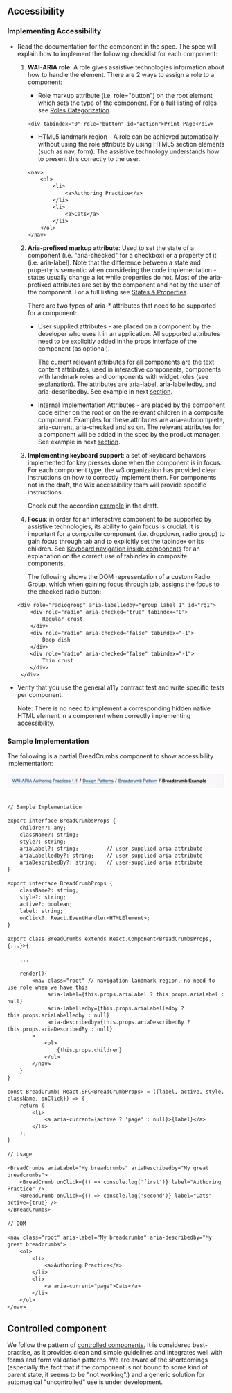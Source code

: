 ## Accessibility

### Implementing Accessibility

* Read the documentation for the component in the spec. The spec will explain how to implement the following checklist for each component:

    1) **WAI-ARIA role**: A role gives assistive technologies information about how to handle the element. There are 2 ways to assign a role to a component:
        * Role markup attribute (i.e. role="button") on the root element which sets the type of the component. For a full listing of roles see [Roles Categorization](https://www.w3.org/TR/wai-aria-1.1/#roles_categorization).
        ```
        <div tabindex="0" role="button" id="action">Print Page</div>
        ```
        * HTML5 landmark region - A role can be achieved automatically without using the role attribute by using HTML5 section elements (such as nav, form). The assistive technology understands how to present this correctly to the user.
        ```
        <nav>
            <ol>
                <li>
                    <a>Authoring Practice</a>
                </li>
                <li>
                    <a>Cats</a>
                </li>
            </ol>
        </nav>
        ```
    2) **Aria-prefixed markup attribute**:  Used to set the state of a component (i.e. "aria-checked" for a checkbox) or a property of it (i.e. aria-label). Note that the difference between a state and property is semantic when considering the code implementation - states usually change a lot while properties do not. Most of the aria-prefixed attributes are set by the component and not by the user of the component. For a full listing see [States & Properties](https://www.w3.org/TR/wai-aria-1.1/#states_and_properties).

        There are two types of aria-* attributes that need to be supported for a component:

        * User supplied attributes - are placed on a component by the developer who uses it in an application. All supported attributes need to be explicitly added in the props interface of the component (as optional).

            The current relevant attributes for all components are the text content attributes, used in interactive components, components with landmark roles and components with widget roles (see [explanation](https://www.paciellogroup.com/blog/2017/07/short-note-on-aria-label-aria-labelledby-and-aria-describedby/)). The attributes are aria-label, aria-labelledby, and aria-describedby. See example in next [section](#sample-implmentation).

        * Internal Implementation Attributes - are placed by the component code either on the root or on the relevant children in a composite component. Examples for these attributes are aria-autocomplete, aria-current, aria-checked and so on. The relevant attributes for a component will be added in the spec by the product manager. See example in next [section](#sample-implmentation).

    3) **Implementing keyboard support**: a set of keyboard behaviors implemented for key presses done when the component is in focus. For each component type, the w3 organization has provided clear instructions on how to correctly implement them. For components not in the draft, the Wix accessibility team will provide specific instructions.

        Check out the accordion [example](https://www.w3.org/TR/wai-aria-practices/examples/accordion/accordion.html) in the draft.

    4) **Focus**: in order for an interactive component to be supported by assistive technologies, its ability to gain focus is crucial. It is important for a composite component (i.e. dropdown, radio group) to gain focus through tab and to explicitly set the tabindex on its children. See [Keyboard navigation inside components](https://www.w3.org/TR/wai-aria-practices/#kbd_general_within) for an explanation on the correct use of tabindex in composite components.

        The following shows the DOM representation of a custom Radio Group, which when gaining focus through tab, assigns the focus to the checked radio button:
    ```
    <div role="radiogroup" aria-labelledby="group_label_1" id="rg1">
        <div role="radio" aria-checked="true" tabindex="0">
            Regular crust
        </div>
        <div role="radio" aria-checked="false" tabindex="-1">
            Deep dish
        </div>
        <div role="radio" aria-checked="false" tabindex="-1">
            Thin crust
        </div>
     </div>
    ```

* Verify that you use the general a11y contract test and write specific tests per component.

    Note: There is no need to implement a corresponding hidden native HTML element in a component when correctly implementing accessibility.


### Sample Implementation

The following is a partial BreadCrumbs component to show accessibility implementation:

![Image of breadcrumbs](./sample_breadcrumbs.png)

```

// Sample Implementation

export interface BreadCrumbsProps {
    children?: any;
    className?: string;
    style?: string;
    ariaLabel?: string;         // user-supplied aria attribute
    ariaLabelledby?: string;    // user-supplied aria attribute
    ariaDescribedBy?: string;   // user-supplied aria attribute
}

export interface BreadCrumbProps {
    className?: string;
    style?: string;
    active?: boolean;
    label: string;
    onClick?: React.EventHandler<HTMLElement>;
}

export class BreadCrumbs extends React.Component<BreadCrumbsProps, {...}>{

    ...

    render(){
        <nav class="root" // navigation landmark region, no need to use role when we have this
             aria-label={this.props.ariaLabel ? this.props.ariaLabel : null}
             aria-labelledby={this.props.ariaLabelledby ? this.props.ariaLabelledby : null}
             aria-describedby={this.props.ariaDescribedBy ? this.props.ariaDescribedBy : null}
        >
            <ol>
                {this.props.children}
            </ol>
        </nav>
    }
}

const BreadCrumb: React.SFC<BreadCrumbProps> = ({label, active, style, className, onClick}) => {
    return (
        <li>
            <a aria-current={active ? 'page' : null}>{label}</a>
        </li>
    );
}

// Usage

<BreadCrumbs ariaLabel="My breadcrumbs" ariaDescribedby="My great breadcrumbs">
    <BreadCrumb onClick={() => console.log('first')} label="Authoring Practice" />
    <BreadCrumb onClick={() => console.log('second')} label="Cats" active={true} />
</BreadCrumbs>

// DOM

<nav class="root" aria-label="My breadcrumbs" aria-describedby="My great breadcrumbs">
    <ol>
        <li>
            <a>Authoring Practice</a>
        </li>
        <li>
            <a aria-current="page">Cats</a>
        </li>
    </ol>
</nav>

```

## Controlled component

We follow the pattern of [controlled components.](https://facebook.github.io/react/docs/forms.html#controlled-components)
It is considered best-practise, as it provides clean and simple guidelines and integrates well
with forms and form validation patterns. We are aware of the shortcomings (especially the fact
that if the component is not bound to some kind of parent state, it seems to be "not working".)
and a generic solution for automagical "uncontrolled" use is under development.
